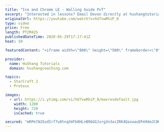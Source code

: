```yaml
---
title: "Ice and Chrome LE - Walling Guide PvT"
excerpt: "Interested in lessons? Email Devon directly at hushangtutorials@outlook.com ------------------------------------------------------------------------------------------------------- Want to support HuShang Tutorials directly? Patreon is a website where you can contribute a monthly donation that will help"
originalUrl: https://youtube.com/watch?v=hU7vwRhiP_8
type: video
price: Free
length: PT2M42S
publishedDateTime: 2020-05-29T17:17:41Z
heat: 50

featuredContent: "<iframe width=\"800\" height=\"500\" frameborder=\"0\" src=\"https://www.youtube.com/embed/hU7vwRhiP_8\" allow=\"accelerometer; autoplay; encrypted-media; gyroscope; picture-in-picture\" allowfullscreen></iframe>"

provider:
  name: HuShang Tutorials
  domain: hushangcoaching.com

topics:
  - StarCraft 2
  - Protoss

images:
  - url: https://i.ytimg.com/vi/hU7vwRhiP_8/maxresdefault.jpg
    width: 1280
    height: 720
    isCached: true

secured: "mRPm7AI6zdIrf7u0tnqX4Fb8HLnB96GGJsrg3n3aiIRK4QazwauDFm94mJC8KMcmkcg3ptX++6SgvstKQ7AeAO3Z3waKsirekycQ998jK7y1wyXYNoDRyxEJ5fgblKCqJ9Og3OScK6lzfIUT3T0J5j1fKru6xLis2BYLGZOCQDbpdh0pGjaaDts+PINfxZYADxe25jE4LBS8joovVJ3OgKe8PaCKVbX74Cum7eVxZuuHPgIVjy8xnWoVoay//1BCVDeXA6KRSHMyjG0KvGyS4NrWfluy136dJUAhBIrIpfCjlrjR5Q/Z9TYzuaqC7cNNhOIiN5g8hBj1747AR8AaOAC0B8Qy8tn+Ao7G/SjH8ZCM9cvTiChMVggF8+E7w7BBHEilF3Z9/69qvYhCHOZYCEs8aPvGXfPFDnM0uLyqaKc=;9Rd+XZjUT+jYt+E2vXImCQ=="
---
```


